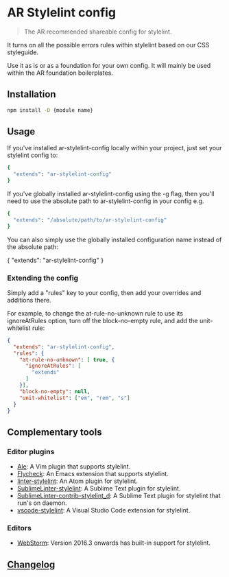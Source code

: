 # AR Stylelint config

> The AR recommended shareable config for stylelint.

It turns on all the possible errors rules within stylelint based on our CSS styleguide.

Use it as is or as a foundation for your own config. It will mainly be used within the AR foundation boilerplates.

## Installation

```bash
npm install -D {module name}
```

## Usage

If you've installed ar-stylelint-config locally within your project, just set your stylelint config to:

```bash
{
  "extends": "ar-stylelint-config"
}
```

If you've globally installed ar-stylelint-config using the -g flag, then you'll need to use the absolute path to ar-stylelint-config in your config e.g.

```bash
{
  "extends": "/absolute/path/to/ar-stylelint-config"
}
```

You can also simply use the globally installed configuration name instead of the absolute path:

{
  "extends": "ar-stylelint-config"
}

### Extending the config

Simply add a "rules" key to your config, then add your overrides and additions there.

For example, to change the at-rule-no-unknown rule to use its ignoreAtRules option, turn off the block-no-empty rule, and add the unit-whitelist rule:

```json
{
  "extends": "ar-stylelint-config",
  "rules": {
    "at-rule-no-unknown": [ true, {
      "ignoreAtRules": [
        "extends"
      ]
    }],
    "block-no-empty": null,
    "unit-whitelist": ["em", "rem", "s"]
  }
}
```

## Complementary tools

### Editor plugins

-   [Ale](https://github.com/w0rp/ale): A Vim plugin that supports stylelint.
-   [Flycheck](https://github.com/flycheck/flycheck): An Emacs extension that supports stylelint.
-   [linter-stylelint](https://github.com/AtomLinter/linter-stylelint): An Atom plugin for stylelint.
-   [SublimeLinter-stylelint](https://github.com/SublimeLinter/SublimeLinter-stylelint): A Sublime Text plugin for stylelint.
-   [SublimeLinter-contrib-stylelint_d](https://github.com/jo-sm/SublimeLinter-contrib-stylelint_d): A Sublime Text plugin for stylelint that run's on daemon.
-   [vscode-stylelint](https://github.com/shinnn/vscode-stylelint): A Visual Studio Code extension for stylelint.

### Editors

-   [WebStorm](https://blog.jetbrains.com/webstorm/2016/09/webstorm-2016-3-eap-163-4830-stylelint-usages-for-default-exports-and-more/): Version 2016.3 onwards has built-in support for stylelint.

## [Changelog](CHANGELOG.md)
